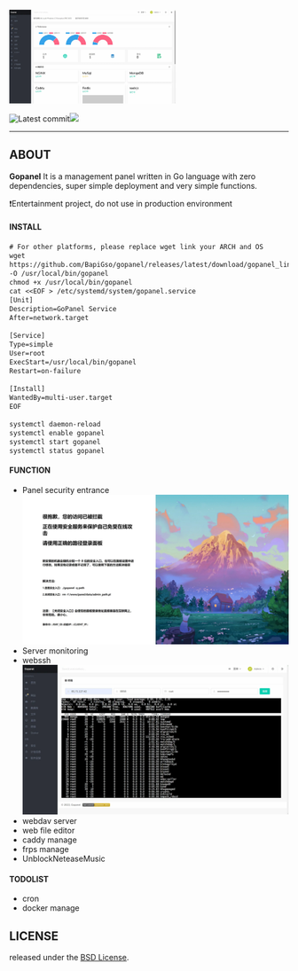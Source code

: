 
<p><img src="./assets/img/preview1.webp" alt="Webmin" width="300px"></p>

<img src="https://img.shields.io/github/last-commit/BapiGso/gopanel" alt="Latest commit"><img src="https://img.shields.io/github/license/BapiGso/gopanel">


---

## ABOUT

**Gopanel** It is a management panel written in Go language with zero dependencies, super simple deployment and very simple functions.

❗Entertainment project, do not use in production environment

#### INSTALL
```shell
# For other platforms, please replace wget link your ARCH and OS 
wget https://github.com/BapiGso/gopanel/releases/latest/download/gopanel_linux_amd64 -O /usr/local/bin/gopanel
chmod +x /usr/local/bin/gopanel
cat <<EOF > /etc/systemd/system/gopanel.service
[Unit]
Description=GoPanel Service
After=network.target

[Service]
Type=simple
User=root
ExecStart=/usr/local/bin/gopanel
Restart=on-failure

[Install]
WantedBy=multi-user.target
EOF

systemctl daemon-reload
systemctl enable gopanel
systemctl start gopanel
systemctl status gopanel
```

#### FUNCTION
 - Panel security entrance![](./assets/img/preview3.webp)
 - Server monitoring
 - webssh![](./assets/img/preview2.webp)
 - webdav server
 - web file editor
 - caddy manage
 - frps manage
 - UnblockNeteaseMusic


#### TODOLIST
 - cron
 - docker manage

## LICENSE

released under the [BSD License](https://github.com/webmin/webmin/blob/master/LICENCE).
